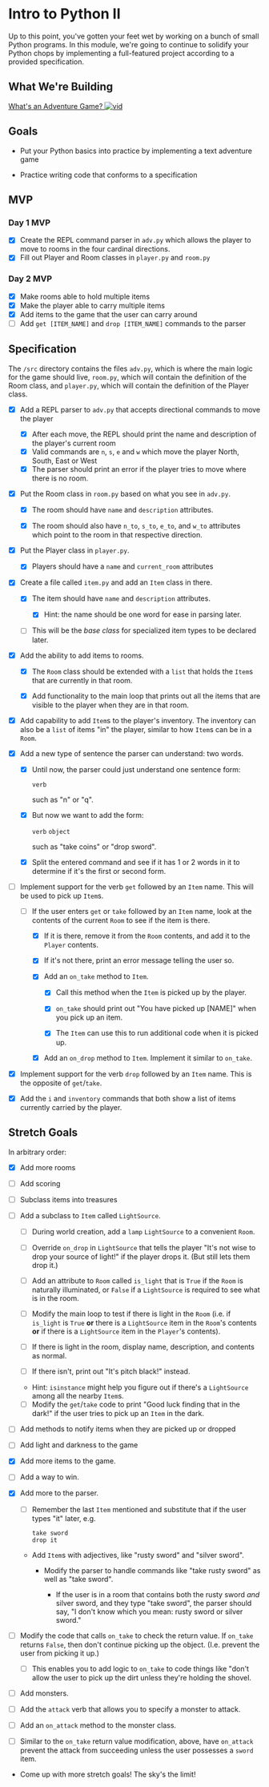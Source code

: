 # Intro to Python II

Up to this point, you've gotten your feet wet by working on a bunch of small Python programs. In this module, we're going to continue to solidify your Python chops by implementing a full-featured project according to a provided specification.


## What We're Building
[What's an Adventure Game? ![vid](https://tk-assets.lambdaschool.com/7928cdb4-b8a3-45a6-b231-5b9d1fc1e002_ScreenShot2019-03-22at5.47.28PM.png)](https://youtu.be/WaZccFqJUT8)


## Goals

* Put your Python basics into practice by implementing a text adventure game

* Practice writing code that conforms to a specification


## MVP

### Day 1 MVP

* [X] Create the REPL command parser in `adv.py` which allows the player to move to rooms
  in the four cardinal directions.
* [X] Fill out Player and Room classes in `player.py` and `room.py`

### Day 2 MVP

* [X] Make rooms able to hold multiple items
* [X] Make the player able to carry multiple items
* [X] Add items to the game that the user can carry around
* [ ] Add `get [ITEM_NAME]` and `drop [ITEM_NAME]` commands to the parser

## Specification

The `/src` directory contains the files `adv.py`, which is where the main logic for the game should live, `room.py`, which will contain the definition of the Room class, and `player.py`, which will contain the definition of the Player class.


* [X] Add a REPL parser to `adv.py` that accepts directional commands to move the player
  * [X] After each move, the REPL should print the name and description of the player's current room
  * [X] Valid commands are `n`, `s`, `e` and `w` which move the player North, South, East or West
  * [X] The parser should print an error if the player tries to move where there is no room.

* [X] Put the Room class in `room.py` based on what you see in `adv.py`.

  * [X] The room should have `name` and `description` attributes.

  * [X] The room should also have `n_to`, `s_to`, `e_to`, and `w_to` attributes
    which point to the room in that respective direction.

* [X] Put the Player class in `player.py`.
  * [X] Players should have a `name` and `current_room` attributes


* [X] Create a file called `item.py` and add an `Item` class in there.

  * [X] The item should have `name` and `description` attributes.

     * [X] Hint: the name should be one word for ease in parsing later.

  * [ ] This will be the _base class_ for specialized item types to be declared
    later.

* [X] Add the ability to add items to rooms.

  * [X] The `Room` class should be extended with a `list` that holds the `Item`s
    that are currently in that room.

  * [X] Add functionality to the main loop that prints out all the items that are
    visible to the player when they are in that room.

* [X] Add capability to add `Item`s to the player's inventory. The inventory can
  also be a `list` of items "in" the player, similar to how `Item`s can be in a
  `Room`.

* [X] Add a new type of sentence the parser can understand: two words.

  * [X] Until now, the parser could just understand one sentence form:

     `verb`

    such as "n" or "q".

  * [X] But now we want to add the form:

    `verb` `object`

    such as "take coins" or "drop sword".

  * [X] Split the entered command and see if it has 1 or 2 words in it to determine
    if it's the first or second form.

* [ ] Implement support for the verb `get` followed by an `Item` name. This will be
  used to pick up `Item`s.

  * [ ] If the user enters `get` or `take` followed by an `Item` name, look at the
    contents of the current `Room` to see if the item is there.

     * [X] If it is there, remove it from the `Room` contents, and add it to the
       `Player` contents.

     * [X] If it's not there, print an error message telling the user so.

     * [X] Add an `on_take` method to `Item`.

        * [X] Call this method when the `Item` is picked up by the player.

        * [X] `on_take` should print out "You have picked up [NAME]" when you pick up an item.

        * [X] The `Item` can use this to run additional code when it is picked up.

     * [X] Add an `on_drop` method to `Item`. Implement it similar to `on_take`.

* [X] Implement support for the verb `drop` followed by an `Item` name. This is the
  opposite of `get`/`take`.

* [X] Add the `i` and `inventory` commands that both show a list of items currently
  carried by the player.


## Stretch Goals

In arbitrary order:

* [X] Add more rooms

* [ ] Add scoring

* [ ] Subclass items into treasures

* [ ] Add a subclass to `Item` called `LightSource`.

  * [ ] During world creation, add a `lamp` `LightSource` to a convenient `Room`.

  * [ ] Override `on_drop` in `LightSource` that tells the player "It's not wise to
  drop your source of light!" if the player drops it. (But still lets them drop
  it.)

  * [ ] Add an attribute to `Room` called `is_light` that is `True` if the `Room` is
  naturally illuminated, or `False` if a `LightSource` is required to see what
  is in the room.

  * [ ] Modify the main loop to test if there is light in the `Room` (i.e. if
    `is_light` is `True` **or** there is a `LightSource` item in the `Room`'s
    contents **or** if there is a `LightSource` item in the `Player`'s contents).

  * [ ] If there is light in the room, display name, description, and contents as
    normal.

  * [ ] If there isn't, print out "It's pitch black!" instead.

  * Hint: `isinstance` might help you figure out if there's a `LightSource`
    among all the nearby `Item`s.

  * [ ] Modify the `get`/`take` code to print "Good luck finding that in the dark!" if
  the user tries to pick up an `Item` in the dark.

* [ ] Add methods to notify items when they are picked up or dropped

* [ ] Add light and darkness to the game

* [X] Add more items to the game.

* [ ] Add a way to win.

* [X] Add more to the parser.

  * [ ] Remember the last `Item` mentioned and substitute that if the user types
    "it" later, e.g.

    ```
    take sword
    drop it
    ```

  * Add `Item`s with adjectives, like "rusty sword" and "silver sword".

    * Modify the parser to handle commands like "take rusty sword" as well as
      "take sword".

      * If the user is in a room that contains both the rusty sword _and_ silver
        sword, and they type "take sword", the parser should say, "I don't know
        which you mean: rusty sword or silver sword."

* [ ] Modify the code that calls `on_take` to check the return value. If `on_take`
  returns `False`, then don't continue picking up the object. (I.e. prevent the
  user from picking it up.)

  * [ ] This enables you to add logic to `on_take` to code things like "don't allow
    the user to pick up the dirt unless they're holding the shovel.

* [ ] Add monsters.

* [ ] Add the `attack` verb that allows you to specify a monster to attack.

* [ ] Add an `on_attack` method to the monster class.

* [ ] Similar to the `on_take` return value modification, above, have `on_attack`
  prevent the attack from succeeding unless the user possesses a `sword` item.

* Come up with more stretch goals! The sky's the limit!

